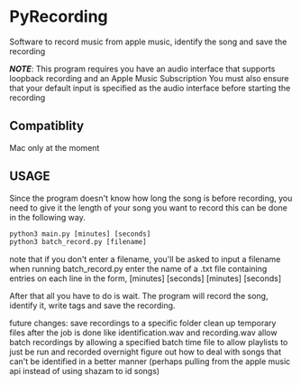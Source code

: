 # PyRecording

Software to record music from apple music, identify the song and save the recording

***NOTE***: This program requires you have an audio interface that supports loopback recording and an Apple Music Subscription
You must also ensure that your default input is specified as the audio interface before starting the recording

## Compatiblity

Mac only at the moment

## USAGE

Since the program doesn't know how long the song is before recording, you need to give it the length of your song you want to record
this can be done in the following way.

``` Python
python3 main.py [minutes] [seconds]
python3 batch_record.py [filename]
```

note that if you don't enter a filename, you'll be asked to input a filename when
running batch_record.py
enter the name of a .txt file containing entries on each line in the form,
[minutes] [seconds]
[minutes] [seconds]

After that all you have to do is wait. The program will record the song, identify it, write tags and save the recording.

future changes:
save recordings to a specific folder
clean up temporary files after the job is done like identification.wav and recording.wav
allow batch recordings by allowing a specified batch time file to allow playlists to just be run and recorded overnight
figure out how to deal with songs that can't be identified in a better manner (perhaps pulling from the apple music api
instead of using shazam to id songs)
